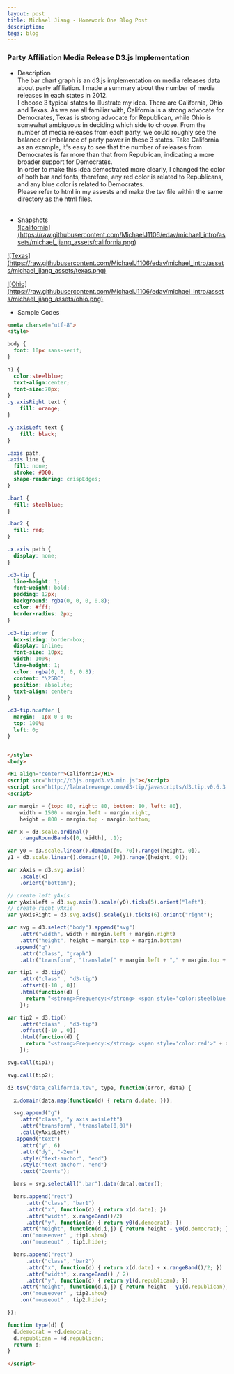 ```yaml
---
layout: post
title: Michael Jiang - Homework One Blog Post
description: 
tags: blog
---
```


<section>

### Party Affiliation Media Release D3.js Implementation

* Description <br>
The bar chart graph is an d3.js implementation on media releases data about party affiliation. I made a summary about the number of media releases in each states in 2012. <br>
I choose 3 typical states to illustrate my idea. There are California, Ohio and Texas. As we are all familiar with, California is a strong advocate for Democrates, Texas is strong advocate for Republican, while Ohio is somewhat ambiguous in deciding which side to choose. From the number of media releases from each party, we could roughly see the balance or imbalance of party power in these 3 states. Take California as an example, it's easy to see that the number of releases from Democrates is far more than that from Republican, indicating a more broader support for Democrates. <br>
In order to make this idea demostrated more clearly, I changed the color of both bar and fonts, therefore, any red color is related to Republicans, and any blue color is related to Democrates. <br>
Please refer to html in my assests and make the tsv file within the same directory as the html files. <br> <br>

* Snapshots <br>
[![california] (https://raw.githubusercontent.com/MichaelJ1106/edav/michael_intro/assets/michael_jiang_assets/california.png)](https://raw.githubusercontent.com/MichaelJ1106/edav/michael_intro/assets/michael_jiang_assets/california.png) <br>

[![Texas] (https://raw.githubusercontent.com/MichaelJ1106/edav/michael_intro/assets/michael_jiang_assets/texas.png)](https://raw.githubusercontent.com/MichaelJ1106/edav/michael_intro/assets/michael_jiang_assets/texas.png) <br>

[![Ohio] (https://raw.githubusercontent.com/MichaelJ1106/edav/michael_intro/assets/michael_jiang_assets/ohio.png)](https://raw.githubusercontent.com/MichaelJ1106/edav/michael_intro/assets/michael_jiang_assets/ohio.png) <br>

* Sample Codes <br>

```html
<meta charset="utf-8">
<style>

body {
  font: 10px sans-serif;
}

h1 {
  color:steelblue;
  text-align:center;
  font-size:70px;
}
.y.axisRight text {
    fill: orange;
}

.y.axisLeft text {
    fill: black;
}

.axis path,
.axis line {
  fill: none;
  stroke: #000;
  shape-rendering: crispEdges;
}

.bar1 {
  fill: steelblue;
}

.bar2 {
  fill: red;
}

.x.axis path {
  display: none;
}

.d3-tip {
  line-height: 1;
  font-weight: bold;
  padding: 12px;
  background: rgba(0, 0, 0, 0.8);
  color: #fff;
  border-radius: 2px;
}

.d3-tip:after {
  box-sizing: border-box;
  display: inline;
  font-size: 10px;
  width: 100%;
  line-height: 1;
  color: rgba(0, 0, 0, 0.8);
  content: "\25BC";
  position: absolute;
  text-align: center;
}

.d3-tip.n:after {
  margin: -1px 0 0 0;
  top: 100%;
  left: 0;
}


</style>
<body>

<H1 align="center">California</H1>
<script src="http://d3js.org/d3.v3.min.js"></script>
<script src="http://labratrevenge.com/d3-tip/javascripts/d3.tip.v0.6.3.js"></script>
<script>

var margin = {top: 80, right: 80, bottom: 80, left: 80},
    width = 1500 - margin.left - margin.right,
    height = 800 - margin.top - margin.bottom;

var x = d3.scale.ordinal()
    .rangeRoundBands([0, width], .1);

var y0 = d3.scale.linear().domain([0, 70]).range([height, 0]),
y1 = d3.scale.linear().domain([0, 70]).range([height, 0]);

var xAxis = d3.svg.axis()
    .scale(x)
    .orient("bottom");

// create left yAxis
var yAxisLeft = d3.svg.axis().scale(y0).ticks(5).orient("left");
// create right yAxis
var yAxisRight = d3.svg.axis().scale(y1).ticks(6).orient("right");

var svg = d3.select("body").append("svg")
    .attr("width", width + margin.left + margin.right)
    .attr("height", height + margin.top + margin.bottom)
  .append("g")
    .attr("class", "graph")
    .attr("transform", "translate(" + margin.left + "," + margin.top + ")");

var tip1 = d3.tip()
    .attr("class" , "d3-tip")
    .offset([-10 , 0])
    .html(function(d) {
      return "<strong>Frequency:</strong> <span style='color:steelblue'>" + d.democrat + "</span>";
    });

var tip2 = d3.tip()
    .attr("class" , "d3-tip")
    .offset([-10 , 0])
    .html(function(d) {
      return "<strong>Frequency:</strong> <span style='color:red'>" + d.republican + "</span>";
    });

svg.call(tip1);

svg.call(tip2);

d3.tsv("data_california.tsv", type, function(error, data) {

  x.domain(data.map(function(d) { return d.date; }));

  svg.append("g")
    .attr("class", "y axis axisLeft")
    .attr("transform", "translate(0,0)")
    .call(yAxisLeft)
  .append("text")
    .attr("y", 6)
    .attr("dy", "-2em")
    .style("text-anchor", "end")
    .style("text-anchor", "end")
    .text("Counts");

  bars = svg.selectAll(".bar").data(data).enter();

  bars.append("rect")
      .attr("class", "bar1")
      .attr("x", function(d) { return x(d.date); })
      .attr("width", x.rangeBand()/2)
      .attr("y", function(d) { return y0(d.democrat); })
    .attr("height", function(d,i,j) { return height - y0(d.democrat); })
    .on("mouseover" , tip1.show)
    .on("mouseout" , tip1.hide); 

  bars.append("rect")
      .attr("class", "bar2")
      .attr("x", function(d) { return x(d.date) + x.rangeBand()/2; })
      .attr("width", x.rangeBand() / 2)
      .attr("y", function(d) { return y1(d.republican); })
    .attr("height", function(d,i,j) { return height - y1(d.republican); })
    .on("mouseover" , tip2.show)
    .on("mouseout" , tip2.hide); 

});

function type(d) {
  d.democrat = +d.democrat;
  d.republican = +d.republican;
  return d;
}

</script>
```


</section>
